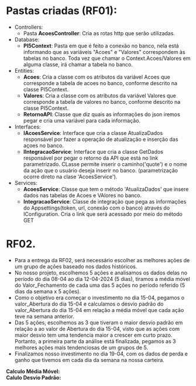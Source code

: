 # Pastas criadas (RF01):


+ Controllers:
  + Pasta **AcoesController**: Cria as rotas http que serão utilizadas. 
+ Database:
  + **PI5Context**: Pasta em que é feito a conexão no banco, nela está informando que as variáveis "Acoes" e "Valores" correspondem às tabelas no banco.
        Toda vez que chamar o Context.Acoes/Valores em alguma classe, irá chamar a tabela no banco. 
+ Entities:
  + **Acoes**: Cria a classe com os atributos da variável Acoes que corresponde a tabela de acoes no banco, conforme descrito na classe PI5Context.
  + **Valores**: Cria a classe com os atributos da variável Valores que corresponde a tabela de valores no banco, conforme descrito na classe PI5Context.
  + **RetornoAPI**: Classe que diz quais as informações do json iremos pegar e cria uma variável para cada informação. 
+ Interfaces:
  + **IAcoesService**: Interface que cria a classe AtualizaDados responsável por fazer a operação de atualização e inserção das açoes no banco. 
  + **IIntegracaoService**: Interface que cria a classe GetDados responsável por pegar o retorno da API que está no link parametrizado. CLasse permite inserir o caminho('quote') e o nome da ação que o usuário deseja inserir no banco. (parametrização ocorre direto na clase 'AcoesService').
+ Services:
  + **AcoesService**: Classe que tem o método 'AtualizaDados' que insere dados nas tabelas de Acoes e VAlores no banco. 
  + **IntegracaoService**: Classe de integração que pega as informações do Appsettings(token, url, conexão com o banco) através do IConfiguration. Cria o link que será acessado por meio do método GET
 
# RF02.

+ Para a entrega da RF02, será necessário escolher as melhores ações de um grupo de ações baseado nos dados históricos. 
+ No nosso projeto, escolhemos 5 ações e analisamos os dados delas no período do dia 08-04 ao dia 12-04-2024 (5 dias), tiramos a média móvel do Valor_Fechamento de cada uma das 5 ações no período referido (5 dias da semana x 5 ações).
+ Como o objetivo era começar o investimento no dia 15-04, pegamos o valor_Abertura do dia 15-04 e calculamos o desvio padrão do valor_Abertura do dia 15-04 em relação a média móvel que cada ação teve na semana anterior. 
+ Das 5 ações, escolhemos as 3 que tiveram o maior desvio padrão em relação a ao valor de Abertura do dia 15-04, visto que as ações com maior desvio tem uma tendencia maior a crescer em curto prazo. Portanto, a primeira parte da análise está finalizada, pegamos as 3 melhores ações mais tendenciosas de um grupos de 5.
+ Finalizamos nosso investimento no dia 19-04, com os dados de perda e ganho que tivemos em cada dia da semana na nossa carteira.

**Calculo Média Móvel:** \
**Calulo Desvio Padrão:**
